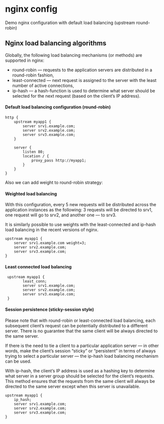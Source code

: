 # nginx config

Demo nginx configuration with default load balancing (upstream round-robin)

## Nginx load balancing algorithms

Globally, the following load balancing mechanisms (or methods) are supported in nginx:

- round-robin — requests to the application servers are distributed in a round-robin fashion,
- least-connected — next request is assigned to the server with the least number of active connections,
- ip-hash — a hash-function is used to determine what server should be selected for the next request (based on the client’s IP address).

#### Default load balancing configuration (round-robin)

```nginx
http {
    upstream myapp1 {
        server srv1.example.com;
        server srv2.example.com;
        server srv3.example.com;
    }

    server {
        listen 80;
        location / {
            proxy_pass http://myapp1;
        }
    }
}
```

Also we can add weight to round-robin strategy:

#### Weighted load balancing

With this configuration, every 5 new requests will be distributed across the application instances as the following: 3 requests will be directed to srv1, one request will go to srv2, and another one — to srv3.

It is similarly possible to use weights with the least-connected and ip-hash load balancing in the recent versions of nginx.

```nginx
upstream myapp1 {
    server srv1.example.com weight=3;
    server srv2.example.com;
    server srv3.example.com;
}
```

#### Least connected load balancing

```nginx
 upstream myapp1 {
        least_conn;
        server srv1.example.com;
        server srv2.example.com;
        server srv3.example.com;
 }
```

#### Session persistence (sticky-session style)

Please note that with round-robin or least-connected load balancing, each subsequent client’s request can be potentially distributed to a different server. There is no guarantee that the same client will be always directed to the same server.

If there is the need to tie a client to a particular application server — in other words, make the client’s session “sticky” or “persistent” in terms of always trying to select a particular server — the ip-hash load balancing mechanism can be used.

With ip-hash, the client’s IP address is used as a hashing key to determine what server in a server group should be selected for the client’s requests. This method ensures that the requests from the same client will always be directed to the same server except when this server is unavailable.

```nginx
upstream myapp1 {
    ip_hash;
    server srv1.example.com;
    server srv2.example.com;
    server srv3.example.com;
}
```